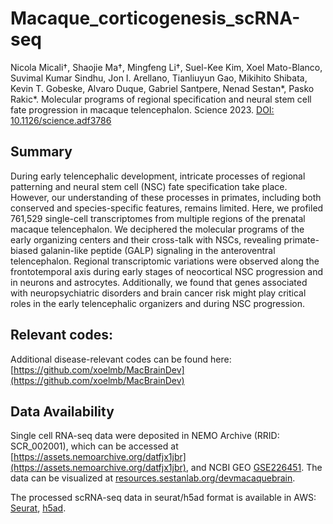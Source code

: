 # Macaque_corticogenesis_scRNA-seq
Nicola Micali†, Shaojie Ma†, Mingfeng Li†, Suel-Kee Kim, Xoel Mato-Blanco, Suvimal Kumar Sindhu, Jon I. Arellano, Tianliuyun Gao, Mikihito Shibata, Kevin T. Gobeske, Alvaro Duque, Gabriel Santpere, Nenad Sestan*, Pasko Rakic*. Molecular programs of regional specification and neural stem cell fate progression in macaque telencephalon. Science 2023. [DOI: 10.1126/science.adf3786](https://doi.org/10.1126/science.adf3786)

## Summary
During early telencephalic development, intricate processes of regional patterning and neural stem cell (NSC) fate specification take place. However, our understanding of these processes in primates, including both conserved and species-specific features, remains limited. Here, we profiled 761,529 single-cell transcriptomes from multiple regions of the prenatal macaque telencephalon. We deciphered the molecular programs of the early organizing centers and their cross-talk with NSCs, revealing primate-biased galanin-like peptide (GALP) signaling in the anteroventral telencephalon. Regional transcriptomic variations were observed along the frontotemporal axis during early stages of neocortical NSC progression and in neurons and astrocytes. Additionally, we found that genes associated with neuropsychiatric disorders and brain cancer risk might play critical roles in the early telencephalic organizers and during NSC progression.

## Relevant codes:
Additional disease-relevant codes can be found here: [https://github.com/xoelmb/MacBrainDev](https://github.com/xoelmb/MacBrainDev)

## Data Availability
Single cell RNA-seq data were deposited in NEMO Archive (RRID: SCR_002001), which can be accessed at [https://assets.nemoarchive.org/datfjx1jbr](https://assets.nemoarchive.org/datfjx1jbr), and NCBI GEO [GSE226451](https://www.ncbi.nlm.nih.gov/geo/query/acc.cgi?acc=GSE226451). The data can be visualized at [resources.sestanlab.org/devmacaquebrain](http://resources.sestanlab.org/devmacaquebrain).

The processed scRNA-seq data in seurat/h5ad format is available in AWS: [Seurat](https://sestanlab-public-data.s3.amazonaws.com/Dev_macaque_Ma_2023/test/Macaque.dev.seurat.RefSeq.rds), [h5ad](https://sestanlab-public-data.s3.amazonaws.com/Dev_macaque_Ma_2023/test/Macaque.dev.RefSeq.h5ad).

